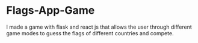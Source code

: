 # Flags-App-Game
I made a game with flask and react js that allows the user through different game modes to guess the flags of different countries and compete.
